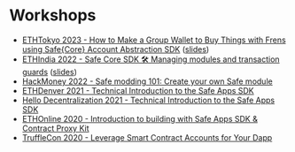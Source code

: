 # Workshops

- [ETHTokyo 2023 - How to Make a Group Wallet to Buy Things with Frens using Safe{Core} Account Abstraction SDK](https://www.youtube.com/watch?v=Vgfgr-oNLMk&t=8360s) ([slides](https://docs.google.com/presentation/d/1menJOy_Hk3dS89VmpDU_ZxJcM90Set3ozNRZgBYJWy8/edit?usp=sharing))
- [ETHIndia 2022 - Safe Core SDK 🛠 Managing modules and transaction guards](https://www.youtube.com/watch?v=ppwE9GXC5MA) ([slides](https://docs.google.com/presentation/d/1hw4S0bna-9cit-oiZkAh11mk_rse6zqTebXJiRRfUc4/edit?usp=sharing))
- [HackMoney 2022 - Safe modding 101: Create your own Safe module](https://www.youtube.com/watch?v=QdOfuxxXVBA)
- [ETHDenver 2021 - Technical Introduction to the Safe Apps SDK](https://www.youtube.com/watch?v=QG94GpCE0p0)
- [Hello Decentralization 2021 - Technical Introduction to the Safe Apps SDK](https://www.crowdcast.io/e/hello-decentralization/49)
- [ETHOnline 2020 - Introduction to building with Safe Apps SDK & Contract Proxy Kit](https://www.youtube.com/watch?v=YGw8WfBw5OI)
- [TruffleCon 2020 - Leverage Smart Contract Accounts for Your Dapp](https://www.youtube.com/watch?v=J_3BpQGTLeI)
